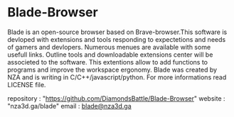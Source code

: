 # Blade-Browser
Blade is an open-source browser based on Brave-browser.This
software is devloped with extensions and tools responding
to expectetions and needs of gamers and devlopers. Numerous
menues are available with some usefull links. Outline tools
and downloadable extensions center will be associeted to the
software. This extentions allow to add functions to programs
and improve the workspace ergonomy. Blade was created by NZA
and is writing in C/C++/javascript/python. For more
informations read LICENSE file.

repository : "https://github.com/DiamondsBattle/Blade-Browser"
website : "nza3d.ga/blade"
email : blade@nza3d.ga
